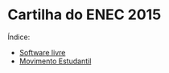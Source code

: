 Cartilha do ENEC 2015
=====================
Índice:
- [Software livre](software-livre.md)
- [Movimento Estudantil](me.md)
